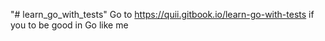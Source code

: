 "# learn_go_with_tests" 
Go to https://quii.gitbook.io/learn-go-with-tests if you to be good in Go like me
